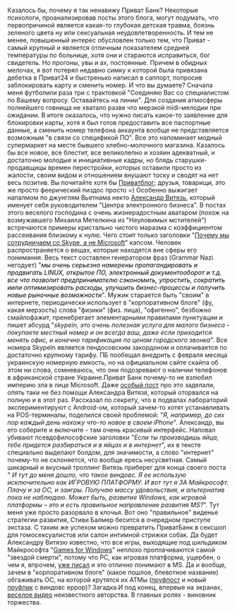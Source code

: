 Казалось бы, почему я так ненавижу Приват Банк? Некоторые психологи, проанализировав посты этого блога, могут подумать, что первопричиной является какая-то глубокая детская травма, боязнь зеленого цвета ну или сексуальная неудовлетворенность. И тем не менее, повышенный интерес обусловлен только тем, что Приват - самый крупный и является отличным показателем средней температуры по больнице, хотя они и стараются исправиться, бог свидетель. Но прогоны, увы и ах, постоянные. Причем в обидных мелочах, я вот потерял недавно симку к которой была привязана дебетка в Приват24 и быстренько написал в саппорт, попросив заблокировать карту и сменить номер. И что вы думаете? Сначала меня футболили раза три с трактовкой "Соединяю Вас со специалистом по Вашему вопросу. Оставайтесь на линии". Для создания атмосферы полнейшего говнища не хватало разве что мерзкой midi-мелодии при ожидании. В итоге оказалось, что нужно писать какое-то заявление для блокировки карты, хотя я был готов предоставить все паспортные данные, а сменить номер телефона аккаунта вообще не представляется возможным "в связи со спецификой ПО". Все это напоминает модный супермаркет на месте бывшего хлебно-молочного магазина. Казалось бы все новое, все блестит, все великолепно и хозяин адекватный, и достаточно молодые и инициативные кадры, но блядь старушки-продавщицы времен перестройки, которых оставили просто из жалости, своим видом и отношением внушают тоску и сводят на нет весь позитив. Вы почитайте хотя бы <a href="http://privatblog.com.ua/">Приватблог</a>; друзья, товарищи, это же просто феерический пиздос просто =) Особенно выжигает напалмом по джунглям Вьетнама некто <a href="http://vityaz.privatblog.com.ua/">Александр Витязь</a>, который именует себя руководителем <span class="tagskyblockcontent">"Центра электронного бизнеса". В постах этого веселого господина с очень жизнерадостным аватаром (похож на возмужавшего Михаила Метелкина из "Неуловимых мстителей") встречаются примеры кристально чистого маразма с коэффициентом рассеивания близкому к нулю. Чего стоит только заголовки "<a href="http://vityaz.privatblog.com.ua/235223.html">Почему мы сотрудничаем со Skype, а не Microsoft</a>" капсом. Человек распространяется о вещах, которые находятся вне сферы его понимания. Весь текст составлен генератором фраз (Grammar Nazi негодует) "</span><em><span style="color:rgb(0,0,255);"><span style="color:rgb(0,0,0);">мы очень серьезно намерены пропагандировать и продвигать LINUX, открытое ПО, электронный документооборот и т.д. все что позволит предпринимателю сэкономить, упростить, сократить иили оптимизировать расходы, улучшить бизнес-процессы и получить новые рыночные возможности</span></span></em><span class="tagskyblockcontent">". Мужик старается быть "своим" в интернете, периодически использует в "корпоративном блоге" (фу, какая мерзость) слова "физики" (физ. лица), "офигенно", безбожно смайлофажит, пренебрегает элементарными правилами пунктуации и пишет абсурд "</span><em>skypein, это очень полезная услуга для малого бизнеса - покупаете местный номер и он всегда ваш, даже если приходится менять офис, и конечно тарификация по ценам городского звонка</em><span class="tagskyblockcontent">". Все номера SkypeIn является пендосовским закордоном и оплачивается по достаточно крупному тарифу. ПБ пообещал внедрить с февраля месяца украинскую номерную емкость, но на официальном сайте скайпа об этом ни слова, сомневаюсь, что они подозревают о наличии телефонов в африканской стране Украине.Приват Банк почему-то не взлюбил империю зла в лице Microsoft. Даже <a href="http://privatblog.com.ua/page/243771.html">особый пост</a> про это заделали, опять таки не без помощи Александра Витязя, который оторвался на полную и в этот раз. Рассказал по секрету, что в подвалах лабораторий экспериментируют с Android-ом, который зачем-то хотят устанавливать на POS-терминалы, поделился своей проблемой: "</span><em>Я, например, до сих пор каждый день нахожу что-то новое в своем iPhone</em><span class="tagskyblockcontent">". Александр, вы его соберите и включите - там очень красивый интерфейс. Наповал убивают псевдофилософские заголовки "</span><em>Если ты производишь яйца, тебе придется разбираться и в яйцах и в интернет</em><span class="tagskyblockcontent">", их в тексте специально выделают болдом, для значимости, а слово "интернет" почему-то не склоняется, что вообще ересь несусветная. Самый шикарный и вкусный троллинг Витязь приберег для конца своего поста " </span><em>И тут до меня дошло, что такое виндовс. Я ее использую исключительно как ИГРОВУЮ ПЛАТФОРМУ. И вот тут я ЗА Майкрософт. Плачу и за ОС, и заигры. Получаю массу удовольствия, и альтернатив пока не наблюдаю. Может быть, развитие Windows, как игровой платформы – это и есть правильное направление развития MS?</em><span class="tagskyblockcontent">". Тут меня уже просто разорвало в клочья. Вот оно "правильное" виденье стратегии развития, Стиви Балмер бесится в очередном приступе экстаза. С таким же успехом можно превратить ПриватБанк в сексшоп для гомосексуалистов или салон интимной стрижки собак. Да будет Александру Витязю известно, что все игры, выходящие под шильдиком Майкрософта "<a href="http://www.gamesforwindows.com/">Games for Windows</a>" неплохо проплачиваются самой "звездой смерти", потому что PC, как игровая платформа, ущербен, о чем я, впрочем, <a href="/blog/155.html">уже писал</a> и это отлично понимают в MS. Да и вообще, зачем в </span><span class="tagskyblockcontent">"корпоративном блоге" (какое пошлое, блевотное название) обгаживать ОС, на которой крутятся их ATMы (<a href="/blog/172.html">пруфпост</a> и новый <a href="/media/pictures/17012009075.jpg">пруфпик</a> с виндовс еррор)? Загадка.И под конец, впервые на экранах, <a href="/static/fp.swf?video=/media/etc/privat_lulz.flvℑ=/media/etc/snapshot20090129223830.jpg&title=mindcollapse.com">веселое видео</a> неизвестного авторства. В главных ролях - виновник торжества. </span>